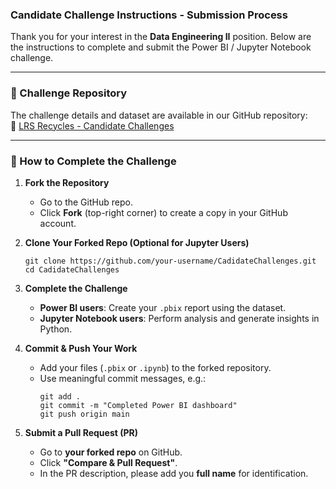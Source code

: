 ### **Candidate Challenge Instructions - Submission Process**  

Thank you for your interest in the **Data Engineering II** position. Below are the instructions to complete and submit the Power BI / Jupyter Notebook challenge.

---

### **📂 Challenge Repository**  
The challenge details and dataset are available in our GitHub repository:  
🔗 [LRS Recycles - Candidate Challenges](https://github.com/LRSRecycles/CadidateChallenges)  

---

### **📝 How to Complete the Challenge**  
1. **Fork the Repository**  
   - Go to the GitHub repo.  
   - Click **Fork** (top-right corner) to create a copy in your GitHub account.  

2. **Clone Your Forked Repo (Optional for Jupyter Users)**  
   ```
   git clone https://github.com/your-username/CadidateChallenges.git
   cd CadidateChallenges
   ```

3. **Complete the Challenge**  
   - **Power BI users**: Create your `.pbix` report using the dataset.  
   - **Jupyter Notebook users**: Perform analysis and generate insights in Python.  

4. **Commit & Push Your Work**  
   - Add your files (`.pbix` or `.ipynb`) to the forked repository.  
   - Use meaningful commit messages, e.g.:  
     ```
     git add .
     git commit -m "Completed Power BI dashboard"
     git push origin main
     ```

5. **Submit a Pull Request (PR)**  
   - Go to **your forked repo** on GitHub.  
   - Click **"Compare & Pull Request"**.  
   - In the PR description, please add you **full name** for identification.  
